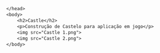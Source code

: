 <!DOCTYPE html>
<html>
    <head>
        
    </head>
    <body>
        <h2>Castle</h2>
        <p>Construção de Castelo para aplicação em jogo</p>
        <img src="Castle 1.png">
        <img src="Castle 2.png">
    </body>
</html>
